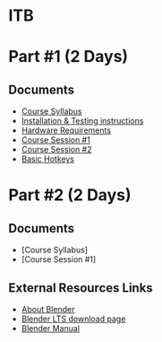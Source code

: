 # ITB

# Part #1 (2 Days)
## Documents

* [Course Syllabus](DGC_Course/Syllabus_23.MD)
* [Installation & Testing instructions](DGC_Course/Install_and_Test.MD)
* [Hardware Requirements](DGC_Course/Hardware_requirements.MD)
* [Course Session #1](DGC_Course/Session1.MD)
* [Course Session #2](DGC_Course/Session2.MD)
* [Basic Hotkeys](DGC_Course/Shortcuts.MD)

# Part #2 (2 Days)
## Documents

* [Course Syllabus]
* [Course Session #1]

## External Resources Links

* [About Blender](https://www.blender.org/about/ "Link to Blender.org About page")
* [Blender LTS download page](https://www.blender.org/download/lts/ "Link to Blender.org lTS download page")
* [Blender Manual](https://docs.blender.org/manual/en/latest/ "Link to the Blender.org Manual")

